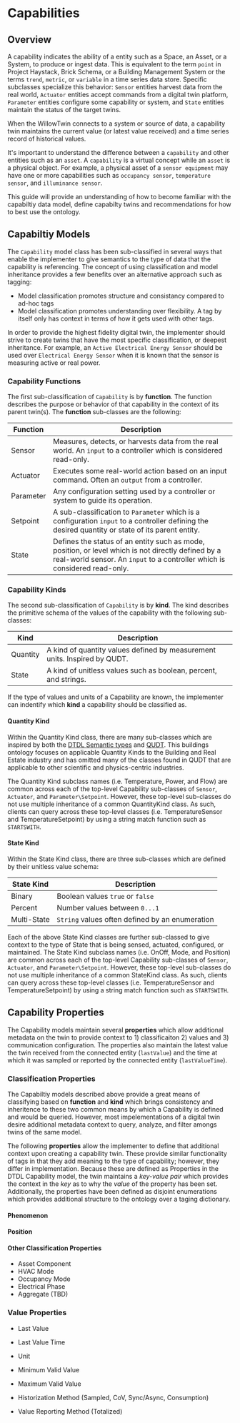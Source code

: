 # Capabilities

## Overview

A capability indicates the ability of a entity such as a Space, an Asset, or a System, to produce or ingest data. This is equivalent to the term `point` in Project Haystack, Brick Schema, or a Building Management System or the terms `trend`, `metric`, or `variable` in a time series data store. Specific subclasses specialize this behavior: `Sensor` entities harvest data from the real world, `Actuator` entities accept commands from a digital twin platform, `Parameter` entities configure some capability or system, and `State` entities maintain the status of the target twins.

When the WillowTwin connects to a system or source of data, a capability twin maintains the current value (or latest value received) and a time series record of historical values.

It's important to understand the difference between a `capability` and other entities such as an `asset`. A `capability` is a virtual concept while an `asset` is a physical object. For example, a physical asset of a `sensor equipment` may have one or more capabilities such as `occupancy sensor`, `temperature sensor`, and `illuminance sensor`.

This guide will provide an understanding of how to become familiar with the capabiltiy data model, define capabilty twins and recommendations for how to best use the ontology.

## Capabiltiy Models
The `Capability` model class has been sub-classified in several ways that enable the implementer to give semantics to the type of data that the capability is referencing. The concept of using classification and model inheritance provides a few benefits over an alternative approach such as tagging:
* Model classification promotes structure and consistancy compared to ad-hoc tags
* Model classification promotes understanding over flexibility. A tag by itself only has context in terms of how it gets used with other tags.

In order to provide the highest fidelity digital twin, the implementer should strive to create twins that have the most specific classification, or deepest inheritance. For example, an `Active Electrical Energy Sensor` should be used over `Electrical Energy Sensor` when it is known that the sensor is measuring active or real power.

### Capability Functions
The first sub-classification of `Capability` is by **function**. The function describes the purpose or behavior of that capability in the context of its parent twin(s). The **function** sub-classes are the following:

| Function | Description |
| -------- | ----------- |
| Sensor | Measures, detects, or harvests data from the real world. An `input` to a controller which is considered read-only. |
| Actuator | Executes some real-world action based on an input command. Often an `output` from a controller. |
| Parameter | Any configuration setting used by a controller or system to guide its operation. |
| Setpoint | A sub-classification to `Parameter` which is a configuration `input` to a controller defining the desired quantity or state of its parent entity. |
| State | Defines the status of an entity such as mode, position, or level which is not directly defined by a real-world sensor. An `input` to a controller which is considered read-only. |

### Capability Kinds
The second sub-classification of `Capability` is by **kind**. The kind describes the primitive schema of the values of the capability with the following sub-classes:

| Kind | Description |
| -------- | ----------- |
| Quantity | A kind of quantity values defined by measurement units. Inspired by QUDT. |
| State | A kind of unitless values such as boolean, percent, and strings. |

If the type of values and units of a Capability are known, the implementer can indentify which **kind** a capability should be classified as.

#### Quantity Kind
Within the Quantity Kind class, there are many sub-classes which are inspired by both the [DTDL Semantic types](https://github.com/Azure/opendigitaltwins-dtdl/blob/master/DTDL/v2/dtdlv2.md#semantic-types) and [QUDT](http://www.qudt.org/doc/DOC_VOCAB-QUANTITY-KINDS.html). This buildings ontology focuses on applicable Quantity Kinds to the Building and Real Estate industry and has omitted many of the classes found in QUDT that are applicable to other scientific and physics-centric industries.

The Quantity Kind subclass names (i.e. Temperature, Power, and Flow) are common across each of the top-level Capability sub-classes of `Sensor`, `Actuator`, and `Parameter\Setpoint`. However, these top-level sub-classes do not use multiple inheritance of a common QuantityKind class. As such, clients can query across these top-level classes (i.e. TemperatureSensor and TemperatureSetpoint) by using a string match function such as `STARTSWITH`.

#### State Kind
Within the State Kind class, there are three sub-classes which are defined by their unitless value schema:

| State Kind | Description |
| ---------- | ----------- |
| Binary | Boolean values `true` or `false` |
| Percent | Number values between `0...1` |
| Multi-State | `String` values often defined by an enumeration |

Each of the above State Kind classes are further sub-classed to give context to the type of State that is being sensed, actuated, configured, or maintained. The State Kind subclass names (i.e. OnOff, Mode, and Position) are common across each of the top-level Capability sub-classes of `Sensor`, `Actuator`, and `Parameter\Setpoint`. However, these top-level sub-classes do not use multiple inheritance of a common StateKind class. As such, clients can query across these top-level classes (i.e. TemperatureSensor and TemperatureSetpoint) by using a string match function such as `STARTSWITH`.

## Capability Properties
The Capability models maintain several **properties** which allow additional metadata on the twin to provide context to 1) classificaiton 2) values and 3) communication configuration. The properties also maintain the latest value the twin received from the connected entity (`lastValue`) and the time at which it was sampled or reported by the connected entity (`lastValueTime`).

### Classification Properties
The Capabiltiy models described above provide a great means of classifying based on **function** and **kind** which brings consistency and inheritence to these two common means by which a Capability is defined and would be queried. However, most impelementations of a digital twin desire additional metadata context to query, analyze, and filter amongs twins of the same model.

The following **properties** allow the implementer to define that additional context upon creating a capability twin. These provide similar functionality of tags in that they add meaning to the type of capability; however, they differ in implementation. Because these are defined as Properties in the DTDL Capability model, the twin maintains a *key-value pair* which provides the context in the *key* as to why the *value* of the property has been set. Additionally, the properties have been defined as disjoint enumerations which provides additional structure to the ontology over a taging dictionary.

#### Phenomenon


#### Position



#### Other Classification Properties

* Asset Component
* HVAC Mode
* Occupancy Mode
* Electrical Phase
* Aggregate (TBD)

### Value Properties

* Last Value
* Last Value Time

* Unit

* Minimum Valid Value
* Maximum Valid Value

* Historization Method (Sampled, CoV, Sync/Async, Consumption)
* Value Reporting Method (Totalized)